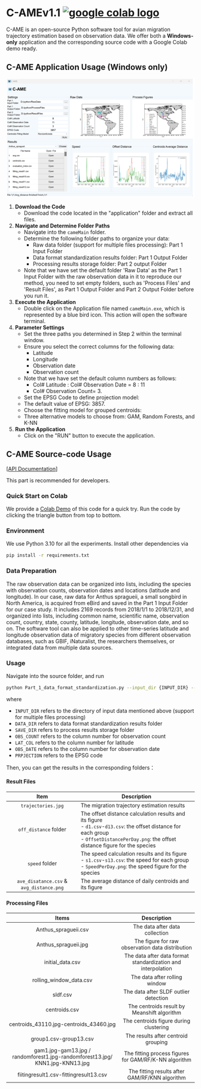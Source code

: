 # C-AMEv1.1 <a href="https://colab.research.google.com/drive/1kOmRemx4p2Wqa2JtFeZtZNlCNiVo8zEc?usp=sharing"><img src="https://colab.research.google.com/assets/colab-badge.svg" alt="google colab logo"></a>
C-AME is an open-source Python software tool for avian migration trajectory estimation based on observation data.
We offer both a **Windows-only** application and the corresponding source code with a Google Colab demo ready.
## C-AME Application Usage (Windows only)
![came](./assets/came-win.png)
1. **Download the Code**
   - Download the code located in the "application" folder and extract all files.
2. **Navigate and Determine Folder Paths**
   - Navigate into the `cameMain` folder.
   - Determine the following folder paths to organize your data:
     - Raw data folder (support for multiple files processing): Part 1 Input Folder
     - Data format standardization results folder: Part 1 Output Folder
     - Processing results storage folder: Part 2 output Folder
   - Note that we have set the default folder 'Raw Data' as the Part 1 Input Folder with the raw observation data in it to reproduce our method, you need to set empty folders, such as 'Process Files' and 'Result Files', as Part 1 Output Folder and Part 2 Output Folder  before you run it. 
3. **Execute the Application**
   - Double click on the Application file named `cameMain.exe`, which is represented by a blue bird icon. This action will open the software terminal.
4. **Parameter Settings**
   - Set the three paths you determined in Step 2 within the terminal window.
   - Ensure you select the correct columns for the following data:
     - Latitude
     - Longitude
     - Observation date
     - Observation count
   - Note that we have set the default column numbers as follows:
     - Col# Latitude : Col# Observation Date = 8 : 11
     - Col# Observation Count= 3.
   -  Set the EPSG Code to define projection model:
     - The default value of EPSG: 3857.
   -  Choose the fitting model for grouped centroids:
     -  Three alternative models to choose from: GAM, Random Forests, and K-NN
5. **Run the Application**
   - Click on the "RUN" button to execute the application.

## C-AME Source-code Usage 
[[API Documentation](https://shifengshierya.github.io/C-AME/)]

This part is recommended for developers. 
### Quick Start on Colab
We provide a [Colab Demo](https://colab.research.google.com/drive/1kOmRemx4p2Wqa2JtFeZtZNlCNiVo8zEc?usp=sharing) of this code for a quick try. Run the code by clicking the triangle button from top to bottom.
### Environment
We use Python 3.10 for all the experiments. Install other dependencies via
```bash
pip install -r requirements.txt
```
### Data Preparation
The raw observation data can be organized into lists, including the species with observation counts, observation dates and locations (latitude and longitude). In our case, raw data for Anthus spragueii, a small songbird in North America, is acquired from eBird and saved in the Part 1 Input Folder for our case study. It includes 2169 records from 2018/1/1 to 2018/12/31, and organized into lists, including common name, scientific name, observation count, country, state, county, latitude, longitude, observation date, and so on. The software tool can also be applied to other time-series latitude and longitude observation data of migratory species from different observation databases, such as GBIF, iNaturalist, the researchers themselves, or integrated data from multiple data sources. 

### Usage
Navigate into the source folder, and run 
```bash
python Part_1_data_format_standardization.py --input_dir {INPUT_DIR} --data_dir {DATA_DIR} --save_dir {SAVE_DIR} --obs_count {OBS_COUNT} --lat_col {LAT_COL} --obs_date {OBS_DATE} --projection {PROJECTION} 
```
where 
- `INPUT_DIR` refers to the directory of input data mentioned above (support for multiple files processing)
- `DATA_DIR` refers to data format standardization results folder
- `SAVE_DIR` refers to process results storage folder
- `OBS_COUNT` refers to the column number for observation count
- `LAT_COL` refers to the column number for latitude
- `OBS_DATE` refers to the column number for observation date
- `PRPJECTION` refers to the EPSG code

Then, you can get the results in the corresponding folders：
#### Result Files
| Item                               | Description                                                                               |
|:------------------------------------:|-------------------------------------------------------------------------------------------|
| `trajectories.jpg`                            | The migration trajectory estimation results                                                  |
| `off_distance` folder                | The offset distance calculation results and its figure <br> - `d1.csv`-`d13.csv`: the offset distance for each group <br> - `OffsetDistancePerDay.png`: the offset distance figure for the species|
| `speed` folder                       | The speed calculation results and its figure <br> - `s1.csv`-`s13.csv`: the speed for each group <br> - `SpeedPerDay.png`: the speed figure for the species|
| `ave_disatance.csv` & `avg_distance.png`| The average distance of daily centroids and its figure                                    |

#### Processing Files
|           Items           |                               Description                               |
|:-------------------------:|:-----------------------------------------------------------------------:|
|  Anthus_spragueii.csv     |                The data after data collection                           |
|  Anthus_spragueii.jpg     |    The figure for raw observation data distribution                     |
|  initial_data.csv         | The data after data format standardization and interpolation            |
|  rolling_window_data.csv  |                The data after rolling window                            |
|  sldf.csv                 |             The data after SLDF outlier detection                       |
|  centroids.csv            |                  The centroids result by Meanshift algorithm            |
|  centroids_43110.jpg-centroids_43460.jpg | The centroids figure during clustering                   |
|  group1.csv-group13.csv     |              The results after centroid grouping                      |
|  gam1.jpg-gam13.jpg /  randomforest1.jpg-randomforest13.jpg/ KNN1.jpg-KNN13.jpg   |        The fitting process figures for GAM/RF/K-NN algorithm      |
|  fiitingresult1.csv-fittingresult13.csv       | The fitting results after GAM/RF/KNN algorithm       |

